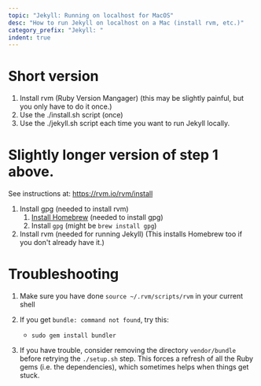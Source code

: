 ```yaml
---
topic: "Jekyll: Running on localhost for MacOS"
desc: "How to run Jekyll on localhost on a Mac (install rvm, etc.)"
category_prefix: "Jekyll: "
indent: true
---
```


# Short version 

1.  Install rvm (Ruby Version Mangager) (this may be slightly painful, but you only have to do it once.)
2.  Use the ./install.sh script (once)
3.  Use the ./jekyll.sh script each time you want to run Jekyll locally.

# Slightly longer version of step 1 above.

See instructions at: <https://rvm.io/rvm/install>

1. Install gpg (needed to install rvm)
   1.  [Install Homebrew](https://brew.sh) (needed to install gpg)
   2.  Install `gpg` (might be `brew install gpg`)
1. Install rvm (needed for running Jekyll) (This installs Homebrew too if you don't already have it.)

# Troubleshooting

1. Make sure you have done `source ~/.rvm/scripts/rvm` in your current shell
1. If you get `bundle: command not found`, try this:
   * `sudo gem install bundler` 
   
1. If you have trouble, consider removing the directory `vendor/bundle` before retrying the `./setup.sh` step.  This forces a refresh of all the Ruby gems (i.e. the dependencies), which sometimes helps when things get stuck.

